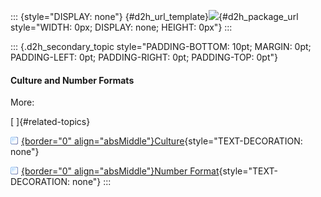 ::: {style="DISPLAY: none"}
[](ms-xhelp:///?Id=d2h_url_template){#d2h_url_template}![](!package_url!){#d2h_package_url style="WIDTH: 0px; DISPLAY: none; HEIGHT: 0px"}
:::

::: {.d2h_secondary_topic style="PADDING-BOTTOM: 10pt; MARGIN: 0pt; PADDING-LEFT: 0pt; PADDING-RIGHT: 0pt; PADDING-TOP: 0pt"}
#### Culture and Number Formats

More:

[ ]{#related-topics}

[![](../button.gif){border="0" align="absMiddle"}Culture](ms-xhelp:///?Id=fc965614-2116-4450-994a-6d498370167b){style="TEXT-DECORATION: none"}

[![](../button.gif){border="0" align="absMiddle"}Number Format](ms-xhelp:///?Id=f9bd5872-ad17-4989-b4d5-17265f44dd53){style="TEXT-DECORATION: none"}
:::
